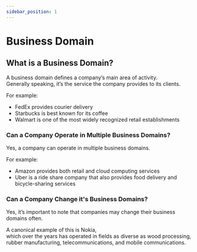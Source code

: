 ```yaml
---
sidebar_position: 1
---
```


# Business Domain

## What is a Business Domain?

A business domain defines a company’s main area of activity.  
Generally speaking, it’s the service the company provides to its clients.

For example:

- FedEx provides courier delivery
- Starbucks is best known for its coffee
- Walmart is one of the most widely recognized retail establishments

### Can a Company Operate in Multiple Business Domains?

Yes, a company can operate in multiple business domains.

For example:

- Amazon provides both retail and cloud computing services
- Uber is a ride share company that also provides food delivery and bicycle-sharing services

### Can a Company Change it's Business Domains?

Yes, it’s important to note that companies may change their business domains often.

A canonical example of this is Nokia,  
which over the years has operated in fields as diverse as wood processing, rubber manufacturing, telecommunications, and mobile communications.

